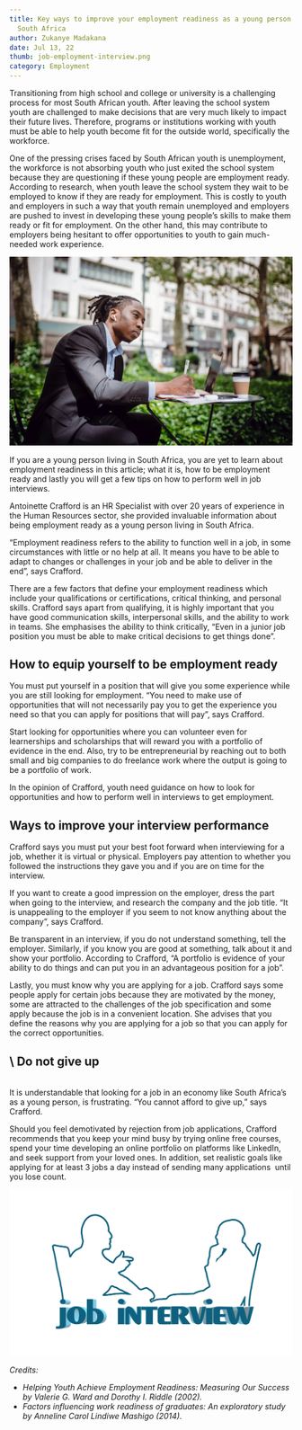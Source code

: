 ```yaml
---
title: Key ways to improve your employment readiness as a young person living in
  South Africa
author: Zukanye Madakana
date: Jul 13, 22
thumb: job-employment-interview.png
category: Employment
---
```

Transitioning from high school and college or university is a challenging process for most South African youth. After leaving the school system youth are challenged to make decisions that are very much likely to impact their future lives. Therefore, programs or institutions working with youth must be able to help youth become fit for the outside world, specifically the workforce. 

One of the pressing crises faced by South African youth is unemployment, the workforce is not absorbing youth who just exited the school system because they are questioning if these young people are employment ready. According to research, when youth leave the school system they wait to be employed to know if they are ready for employment. This is costly to youth and employers in such a way that youth remain unemployed and employers are pushed to invest in developing these young people’s skills to make them ready or fit for employment. On the other hand, this may contribute to employers being hesitant to offer opportunities to youth to gain much-needed work experience. 

![](youth-employment-readiness.jpg)

If you are a young person living in South Africa, you are yet to learn about employment readiness in this article; what it is, how to be employment ready and lastly you will get a few tips on how to perform well in job interviews. 

Antoinette Crafford is an HR Specialist with over 20 years of experience in the Human Resources sector, she provided invaluable information about being employment ready as a young person living in South Africa. 

“Employment readiness refers to the ability to function well in a job, in some circumstances with little or no help at all. It means you have to be able to adapt to changes or challenges in your job and be able to deliver in the end”, says Crafford. 

There are a few factors that define your employment readiness which include your qualifications or certifications, critical thinking, and personal skills. Crafford says apart from qualifying, it is highly important that you have good communication skills, interpersonal skills, and the ability to work in teams. She emphasises the ability to think critically, “Even in a junior job position you must be able to make critical decisions to get things done”. 

## **How to equip yourself to be employment ready**

You must put yourself in a position that will give you some experience while you are still looking for employment. “You need to make use of opportunities that will not necessarily pay you to get the experience you need so that you can apply for positions that will pay”, says Crafford. 

Start looking for opportunities where you can volunteer even for learnerships and scholarships that will reward you with a portfolio of evidence in the end. Also, try to be entrepreneurial by reaching out to both small and big companies to do freelance work where the output is going to be a portfolio of work. 

In the opinion of Crafford, youth need guidance on how to look for opportunities and how to perform well in interviews to get employment. 

## **Ways to improve your interview performance**

Crafford says you must put your best foot forward when interviewing for a job, whether it is virtual or physical. Employers pay attention to whether you followed the instructions they gave you and if you are on time for the interview. 

If you want to create a good impression on the employer, dress the part when going to the interview, and research the company and the job title. “It is unappealing to the employer if you seem to not know anything about the company”, says Crafford. 

Be transparent in an interview, if you do not understand something, tell the employer. Similarly, if you know you are good at something, talk about it and show your portfolio. According to Crafford, “A portfolio is evidence of your ability to do things and can put you in an advantageous position for a job”. 

Lastly, you must know why you are applying for a job. Crafford says some people apply for certain jobs because they are motivated by the money, some are attracted to the challenges of the job specification and some apply because the job is in a convenient location. She advises that you define the reasons why you are applying for a job so that you can apply for the correct opportunities. 

##  **\    Do not give up**

\
It is understandable that looking for a job in an economy like South Africa’s as a young person, is frustrating. “You cannot afford to give up,” says Crafford. 

Should you feel demotivated by rejection from job applications, Crafford recommends that you keep your mind busy by trying online free courses, spend your time developing an online portfolio on platforms like LinkedIn, and seek support from your loved ones. In addition, set realistic goals like applying for at least 3 jobs a day instead of sending many applications  until you lose count.  

![](job-interview-employment-readiness.png)

*Credits:* 

* *Helping Youth Achieve Employment Readiness: Measuring Our Success by Valerie G. Ward and Dorothy I. Riddle (2002).*
* *Factors influencing work readiness of graduates: An exploratory study by Anneline Carol Lindiwe Mashigo (2014).*